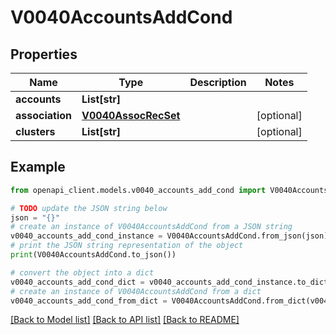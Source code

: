 # V0040AccountsAddCond


## Properties

Name | Type | Description | Notes
------------ | ------------- | ------------- | -------------
**accounts** | **List[str]** |  | 
**association** | [**V0040AssocRecSet**](V0040AssocRecSet.md) |  | [optional] 
**clusters** | **List[str]** |  | [optional] 

## Example

```python
from openapi_client.models.v0040_accounts_add_cond import V0040AccountsAddCond

# TODO update the JSON string below
json = "{}"
# create an instance of V0040AccountsAddCond from a JSON string
v0040_accounts_add_cond_instance = V0040AccountsAddCond.from_json(json)
# print the JSON string representation of the object
print(V0040AccountsAddCond.to_json())

# convert the object into a dict
v0040_accounts_add_cond_dict = v0040_accounts_add_cond_instance.to_dict()
# create an instance of V0040AccountsAddCond from a dict
v0040_accounts_add_cond_from_dict = V0040AccountsAddCond.from_dict(v0040_accounts_add_cond_dict)
```
[[Back to Model list]](../README.md#documentation-for-models) [[Back to API list]](../README.md#documentation-for-api-endpoints) [[Back to README]](../README.md)


